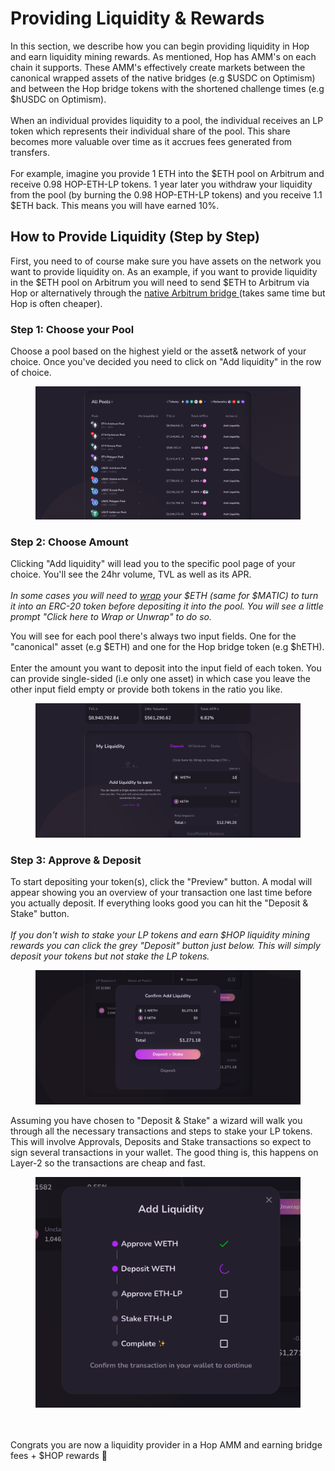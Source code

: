 # Providing Liquidity & Rewards

In this section, we describe how you can begin providing liquidity in Hop and earn liquidity mining rewards. As mentioned, Hop has AMM's on each chain it supports. These AMM's effectively create markets between the canonical wrapped assets of the native bridges (e.g $USDC on Optimism) and between the Hop bridge tokens with the shortened challenge times (e.g $hUSDC on Optimism).\
\
When an individual provides liquidity to a pool, the individual receives an LP token which represents their individual share of the pool. This share becomes more valuable over time as it accrues fees generated from transfers.\
\
For example, imagine you provide 1 ETH into the $ETH pool on Arbitrum and receive 0.98 HOP-ETH-LP tokens. 1 year later you withdraw your liquidity from the pool (by burning the 0.98 HOP-ETH-LP tokens) and you receive 1.1 $ETH back. This means you will have earned 10%.

## How to Provide Liquidity (Step by Step)

First, you need to of course make sure you have assets on the network you want to provide liquidity on. As an example, if you want to provide liquidity in the $ETH pool on Arbitrum you will need to send $ETH to Arbitrum via Hop or alternatively through the [native Arbitrum bridge ](https://bridge.arbitrum.io/)(takes same time but Hop is often cheaper).&#x20;

### Step 1: Choose your Pool

Choose a pool based on the highest yield or the asset& network of your choice. Once you've decided you need to click on "Add liquidity" in the row of choice.

<figure><img src="../.gitbook/assets/Screenshot 2022-11-30 at 16.44.48.png" alt=""><figcaption></figcaption></figure>

### Step 2: Choose Amount

Clicking "Add liquidity" will lead you to the specific pool page of your choice. You'll see the 24hr volume, TVL as well as its APR.\
\
_In some cases you will need to_ [_wrap_](https://academy.binance.com/en/articles/what-is-wrapped-ether-weth-and-how-to-wrap-it?ref=AZTKZ9XS\&utm\_source=BinanceTwitter\&utm\_medium=GlobalSocial\&utm\_campaign=GlobalSocial) _your $ETH (same for $MATIC) to turn it into an ERC-20 token before depositing it into the pool. You will see a little prompt "Click here to Wrap or Unwrap" to do so._

You will see for each pool there's always two input fields. One for the "canonical" asset (e.g $ETH) and one for the Hop bridge token (e.g $hETH).\
\
Enter the amount you want to deposit into the input field of each token. You can provide single-sided (i.e only one asset) in which case you leave the other input field empty or provide both tokens in the ratio you like.

<figure><img src="../.gitbook/assets/Screenshot 2022-11-30 at 18.54.00.png" alt=""><figcaption></figcaption></figure>

### Step 3: Approve & Deposit

To start depositing your token(s), click the "Preview" button. A modal will appear showing you an overview of your transaction one last time before you actually deposit. If everything looks good you can hit the "Deposit & Stake" button. \
\
_If you don't wish to stake your LP tokens and earn $HOP liquidity mining rewards you can click the grey "Deposit" button just below. This will simply deposit your tokens but not stake the LP tokens._

<figure><img src="../.gitbook/assets/Screenshot 2022-11-30 at 19.44.42.png" alt=""><figcaption></figcaption></figure>

Assuming you have chosen to "Deposit & Stake" a wizard will walk you through all the necessary transactions and steps to stake your LP tokens. This will involve Approvals, Deposits and Stake transactions so expect to sign several transactions in your wallet. The good thing is, this happens on Layer-2 so the transactions are cheap and fast.

<figure><img src="../.gitbook/assets/Screenshot 2022-11-30 at 19.45.03.png" alt=""><figcaption></figcaption></figure>

\
\
Congrats you are now a liquidity provider in a Hop AMM and earning bridge fees + $HOP rewards  🥳
